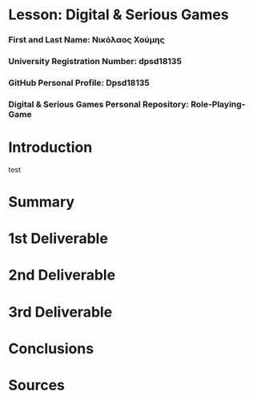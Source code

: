 # Lesson: Digital & Serious Games

### First and Last Name: Νικόλαος Χούμης
### University Registration Number: dpsd18135
### GitHub Personal Profile: Dpsd18135
### Digital & Serious Games Personal Repository: Role-Playing-Game

# Introduction

test

# Summary


# 1st Deliverable


# 2nd Deliverable


# 3rd Deliverable 


# Conclusions


# Sources

